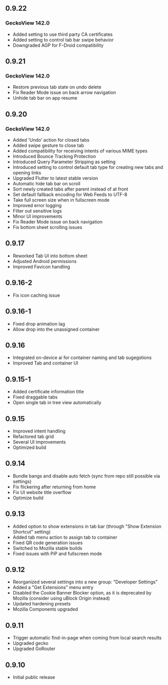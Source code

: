 ## 0.9.22
### GeckoView 142.0

* Added setting to use third party CA certificates
* Added setting to control tab bar swipe behavior
* Downgraded AGP for F-Droid compatibility

## 0.9.21
### GeckoView 142.0

* Restore previous tab state on undo delete
* Fix Reader Mode issue on back arrow navigation
* Unhide tab bar on app resume

## 0.9.20
### GeckoView 142.0

* Added 'Undo' action for closed tabs
* Added swipe gesture to close tab
* Added compatibility for receiving intents of various MIME types
* Introduced Bounce Tracking Protection
* Introduced Query Parameter Stripping as setting
* Introduced setting to control default tab type for creating new tabs and opening links
* Upgraded Flutter to latest stable version
* Automatic hide tab bar on scroll
* Sort newly created tabs after parent instead of at front
* Set default fallback encoding for Web Feeds to UTF-8
* Take full screen size when in fullscreen mode
* Improved error logging
* Filter out sensitive logs
* Minor UI improvements
* Fix Reader Mode issue on back navigation
* Fix bottom sheet scrolling issues

## 0.9.17

* Reworked Tab UI into bottom sheet
* Adjusted Android permissions
* Improved Favicon handling

## 0.9.16-2

* Fix icon caching issue

## 0.9.16-1

* Fixed drop animation lag
* Allow drop into the unassigned container

## 0.9.16

* Integrated on-device ai for container naming and tab sugegstions
* Improved Tab and container UI

## 0.9.15-1

* Added certificate information title
* Fixed draggable tabs
* Open single tab in tree view automatically

## 0.9.15

* Improved intent handling
* Refactored tab grid
* Several UI improvements
* Optimized build

## 0.9.14

* Bundle bangs and disable auto fetch (sync from repo still possible via settings)
* Fix flickering after returning from home
* Fix UI website title overflow
* Optimize build

## 0.9.13

* Added option to show extensions in tab bar (through "Show Extension Shortcut" setting)
* Added tab menu action to assign tab to container
* Fixed QR code generation issues
* Switched to Mozilla stable builds
* Fixed issues with PiP and fullscreen mode

## 0.9.12

* Reorganized several settings into a new group: "Developer Settings"
* Added a "Get Extensions" menu entry
* Disabled the Cookie Banner Blocker option, as it is deprecated by Mozilla (consider using uBlock Origin instead)
* Updated hardening presets
* Mozilla Components upgraded

## 0.9.11

* Trigger automatic find-in-page when coming from local search results
* Upgraded gecko
* Upgraded GoRouter

## 0.9.10

* Initial public release